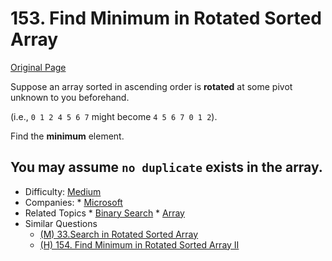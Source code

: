 # 153. Find Minimum in Rotated Sorted Array

[Original Page](https://leetcode.com/problems/find-minimum-in-rotated-sorted-array/description/)

Suppose an array sorted in ascending order is **rotated** at some pivot unknown to you beforehand.

(i.e., `0 1 2 4 5 6 7` might become `4 5 6 7 0 1 2`).

Find the **minimum** element.

You may assume `no duplicate` exists in the array.
---
* Difficulty: [Medium](https://leetcode.com/problemset/all/?difficulty=Medium)
* Companies: * [Microsoft](https://leetcode.com/company/microsoft/)  
* Related Topics * [Binary Search](https://leetcode.com/tag/binary-search/)  * [Array](https://leetcode.com/tag/array/)
* Similar Questions  
    * [(M) 33.Search in Rotated Sorted Array](https://leetcode.com/problems/search-in-rotated-sorted-array/description/)
    * [(H) 154. Find Minimum in Rotated Sorted Array II](https://leetcode.com/problems/find-minimum-in-rotated-sorted-array-ii/description/)
